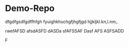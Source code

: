 # Demo-Repo
dfgdfgsdfgdffhfgh
fyuighkhuchgfjhgfjgd
hjjkljkl.kn,l.nm,. 

rwefAFSD
afsdASFD
dASDa
sfAFSSAF
Dasf
AFS
ASFSADD

F
